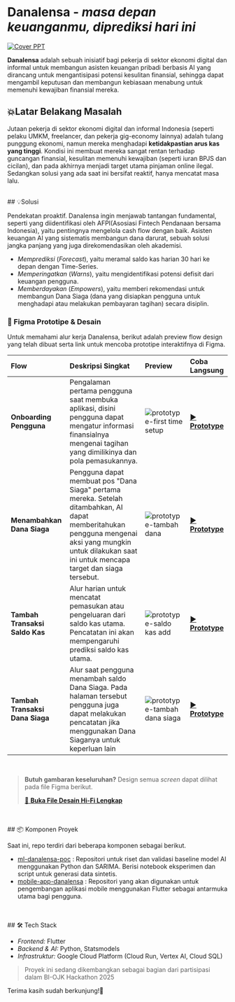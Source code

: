 # Danalensa - *masa depan keuanganmu, diprediksi hari ini*

[![Cover PPT](https://github.com/user-attachments/assets/791c53eb-adc2-423a-bb60-7df22e2c7997)](https://docs.google.com/presentation/d/1LvhT7sEjKJ1_EdTiRrie6BM95V8PQC6NX5NVtxymkOA/edit?usp=sharing)

**Danalensa** adalah sebuah inisiatif bagi pekerja di sektor ekonomi digital dan informal untuk membangun asisten keuangan pribadi berbasis AI yang dirancang untuk mengantisipasi potensi kesulitan finansial, sehingga dapat mengambil keputusan dan membangun kebiasaan menabung untuk memenuhi kewajiban finansial mereka.

## 💥Latar Belakang Masalah

Jutaan pekerja di sektor ekonomi digital dan informal Indonesia (seperti pelaku UMKM, freelancer, dan pekerja gig-economy lainnya) adalah tulang punggung ekonomi, namun mereka menghadapi **ketidakpastian arus kas yang tinggi**. Kondisi ini membuat mereka sangat rentan terhadap guncangan finansial, kesulitan memenuhi kewajiban (seperti iuran BPJS dan cicilan), dan pada akhirnya menjadi target utama pinjaman online ilegal. Sedangkan solusi yang ada saat ini bersifat reaktif, hanya mencatat masa lalu.

<br>
## 💡Solusi

Pendekatan proaktif. Danalensa ingin menjawab tantangan fundamental, seperti yang diidentifikasi oleh AFPI(Asosiasi Fintech Pendanaan bersama Indonesia), yaitu pentingnya mengelola cash flow dengan baik.
Asisten keuangan AI yang sistematis membangun dana darurat, sebuah solusi jangka panjang yang juga direkomendasikan oleh akademisi.

* *Memprediksi* (*Forecast*), yaitu meramal saldo kas harian 30 hari ke depan dengan Time-Series.
* *Memperingatkan* (*Warns*), yaitu mengidentifikasi potensi defisit dari keuangan pengguna.
* *Memberdayakan* (*Empowers*), yaitu memberi rekomendasi untuk membangun Dana Siaga (dana yang disiapkan pengguna untuk menghadapi atau melakukan pembayaran tagihan) secara disiplin.

### 📱 Figma Prototipe & Desain

Untuk memahami alur kerja Danalensa, berikut adalah preview flow design yang telah dibuat serta link untuk mencoba prototipe interaktifnya di Figma.

| Flow | Deskripsi Singkat | Preview | Coba Langsung |
| :--- | :--- | :--- | :--- |
| **Onboarding Pengguna** | Pengalaman pertama pengguna saat membuka aplikasi, disini pengguna dapat mengatur informasi finansialnya mengenai tagihan yang dimilikinya dan pola pemasukannya. | ![prototype-first time setup](https://github.com/user-attachments/assets/2eabe512-3a0b-4426-a467-cc9aca66a340) | [▶️ **Prototype**](https://www.figma.com/proto/MI8p0P9HxzTg3wP9eeJwp5/Danalensa?page-id=2%3A217&node-id=187-2595&viewport=454%2C266%2C0.1&t=V8sqznxFiXhAeGiu-9&scaling=scale-down&content-scaling=fixed&starting-point-node-id=187%3A2595&show-proto-sidebar=1) |
| **Menambahkan Dana Siaga** | Pengguna dapat membuat pos "Dana Siaga" pertama mereka. Setelah ditambahkan, AI dapat memberitahukan pengguna mengenai aksi yang mungkin untuk dilakukan saat ini untuk mencapa target dan siaga tersebut. | ![prototype-tambah dana](https://github.com/user-attachments/assets/5c6cfa1b-736b-4f31-a0ae-ed1c74eefe71) | [▶️ **Prototype**](https://www.figma.com/proto/MI8p0P9HxzTg3wP9eeJwp5/Danalensa?page-id=2%3A217&node-id=198-1959&viewport=454%2C266%2C0.1&t=V8sqznxFiXhAeGiu-9&scaling=scale-down&content-scaling=fixed&starting-point-node-id=198%3A1959&show-proto-sidebar=1)|
| **Tambah Transaksi Saldo Kas** | Alur harian untuk mencatat pemasukan atau pengeluaran dari saldo kas utama. Pencatatan ini akan mempengaruhi prediksi saldo kas utama. | ![prototype-saldo kas add](https://github.com/user-attachments/assets/109fefcd-d9a3-40fa-a891-6962a4a25eb8) | [▶️ **Prototype**](https://www.figma.com/proto/MI8p0P9HxzTg3wP9eeJwp5/Danalensa?page-id=2%3A217&node-id=256-2869&viewport=454%2C266%2C0.1&t=V8sqznxFiXhAeGiu-9&scaling=scale-down&content-scaling=fixed&starting-point-node-id=256%3A2869&show-proto-sidebar=1) |
| **Tambah Transaksi Dana Siaga** | Alur saat pengguna menambah saldo Dana Siaga. Pada halaman tersebut pengguna juga dapat melakukan pencatatan jika menggunakan Dana Siaganya untuk keperluan lain| ![prototype-tambah dana siaga](https://github.com/user-attachments/assets/4e523a38-36a2-4019-a7e4-1c843bfe9ffb) | [▶️ **Prototype**](https://www.figma.com/proto/MI8p0P9HxzTg3wP9eeJwp5/Danalensa?page-id=2%3A217&node-id=275-5746&viewport=454%2C266%2C0.1&t=V8sqznxFiXhAeGiu-9&scaling=scale-down&content-scaling=fixed&starting-point-node-id=275%3A5746&show-proto-sidebar=1) |

<br>

> **Butuh gambaran keseluruhan?**
> Design semua *screen* dapat dilihat pada file Figma berikut.
>
> [🎨 **Buka File Desain Hi-Fi Lengkap**](https://www.figma.com/design/MI8p0P9HxzTg3wP9eeJwp5/Danalensa?node-id=2-215&t=Z5o03dwDw2VskAPr-1)

<br>
<br>
## 📦 Komponen Proyek

Saat ini, repo terdiri dari beberapa komponen sebagai berikut.

* [ml-danalensa-poc](https://github.com/Stellar-Aurora/ml-danalensa-poc) : Repositori untuk riset dan validasi baseline model AI menggunakan Python dan SARIMA. Berisi notebook eksperimen dan script untuk generasi data sintetis.
* [mobile-app-danalensa](https://github.com/Stellar-Aurora/mobile-app-danalensa) : Repositori yang akan digunakan untuk pengembangan aplikasi mobile menggunakan Flutter sebagai antarmuka utama bagi pengguna.

<br>
<br>
## 🛠️ Tech Stack

* *Frontend:* Flutter
* *Backend & AI:* Python, Statsmodels
* *Infrastruktur:* Google Cloud Platform (Cloud Run, Vertex AI, Cloud SQL)

> Proyek ini sedang dikembangkan sebagai bagian dari partisipasi dalam BI-OJK Hackathon 2025

Terima kasih sudah berkunjung!👋

